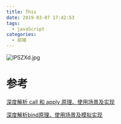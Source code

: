 ```yaml
---
title: This
date: 2019-03-07 17:42:53
tags: 
  - javaScript
categories: 
  - 前端
---
```


![lPSZXd.jpg](https://s2.ax1x.com/2019/12/24/lPSZXd.jpg)

<!-- more -->

# 参考

[深度解析 call 和 apply 原理、使用场景及实现](https://github.com/yygmind/blog/issues/22)

[深度解析bind原理、使用场景及模拟实现](https://github.com/yygmind/blog/issues/23)

